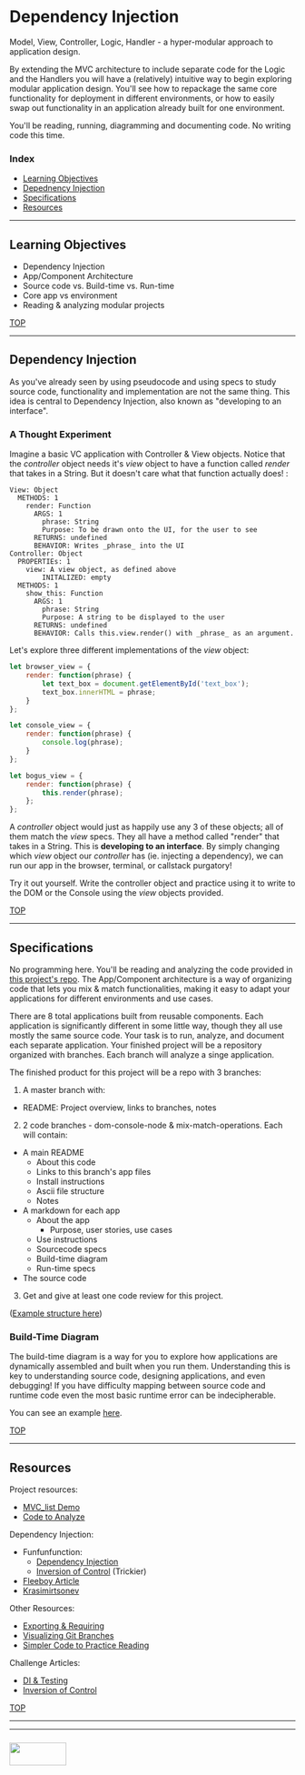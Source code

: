 # Dependency Injection

Model, View, Controller, Logic, Handler - a hyper-modular approach to application design. 

By extending the MVC architecture to include separate code for the Logic and the Handlers you will have a (relatively) intuitive way to begin exploring modular application design. You'll see how to repackage the same core functionality for deployment in different environments, or how to easily swap out functionality in an application already built for one environment.  

You'll be reading, running, diagramming and documenting code.  No writing code this time.


### Index
* [Learning Objectives](#learning-objectives)
* [Depednency Injection](#dependency-injection)
* [Specifications](#specifications)
* [Resources](#resources)

---

## Learning Objectives

* Dependency Injection
* App/Component Architecture
* Source code vs. Build-time vs. Run-time
* Core app vs environment
* Reading & analyzing modular projects

[TOP](#index)


---

## Dependency Injection

As you've already seen by using pseudocode and using specs to study source code, functionality and implementation are not the same thing.  This idea is central to Dependency Injection, also known as "developing to an interface".

### A Thought Experiment

Imagine a basic VC application with Controller & View objects.  Notice that the _controller_ object needs it's _view_ object to have a function called _render_ that takes in a String.  But it doesn't care what that function actually does! :
```
View: Object
  METHODS: 1
    render: Function
      ARGS: 1
        phrase: String
        Purpose: To be drawn onto the UI, for the user to see
      RETURNS: undefined
      BEHAVIOR: Writes _phrase_ into the UI
Controller: Object
  PROPERTIEs: 1
    view: A view object, as defined above
    	INITALIZED: empty
  METHODS: 1
    show_this: Function
      ARGS: 1
        phrase: String
        Purpose: A string to be displayed to the user
      RETURNS: undefined
      BEHAVIOR: Calls this.view.render() with _phrase_ as an argument.
```
Let's explore three different implementations of the _view_ object:
```js
let browser_view = {
    render: function(phrase) {
        let text_box = document.getElementById('text_box');
        text_box.innerHTML = phrase;
    }
};

let console_view = {
    render: function(phrase) {
        console.log(phrase);
    }
};

let bogus_view = {
    render: function(phrase) {
        this.render(phrase);
    };
};
```
A _controller_ object would just as happily use any 3 of these objects; all of them match the _view_ specs.  They all have a method called "render" that takes in a String.   This is __developing to an interface__.  By simply changing which _view_ object our _controller_ has (ie. injecting a dependency), we can run our app in the browser, terminal, or callstack purgatory!

Try it out yourself.  Write the controller object and practice using it to write to the DOM or the Console using the _view_ objects provided.

[TOP](#index)

---

## Specifications

No programming here.  You'll be reading and analyzing the code provided in [this project's repo](https://github.com/elewa-academy/Modular-Design/tree/master/02-dependency-injection).  The App/Component architecture is a way of organizing code that lets you mix & match functionalities, making it easy to adapt your applications for different environments and use cases.

There are 8 total applications built from reusable components.  Each application is significantly different in some little way, though they all use mostly the same source code.  Your task is to run, analyze, and document each separate application.  Your finished project will be a repository organized with branches.  Each branch will analyze a singe application.  

The finished product for this project will be a repo with 3 branches:
1. A master branch with:
  * README: Project overview, links to branches, notes
2. 2 code branches - dom-console-node & mix-match-operations. Each will contain:
  * A main README
    * About this code
    * Links to this branch's app files
    * Install instructions
    * Ascii file structure
    * Notes
  * A markdown for each app
    * About the app
      * Purpose, user stories, use cases
    * Use instructions
    * Sourcecode specs
    * Build-time diagram 
    * Run-time specs
  * The source code
3. Get and give at least one code review for this project.

([Example structure here](https://github.com/elewa-academy/Modular-Design/tree/master/02-dependency-injection/project-branch-structure))

### Build-Time Diagram

The build-time diagram is a way for you to explore how applications are dynamically assembled and built when you run them.  Understanding this is key to understanding source code, designing applications, and even debugging!  If you have difficulty mapping between source code and runtime code even the most basic runtime error can be indecipherable.

You can see an example [here](https://github.com/elewa-student/Analyzing-Architecture/tree/master).


[TOP](#index)

---

## Resources

Project resources:
* [MVC_list Demo](https://github.com/elewa-student/Analyzing-Architecture/tree/master)
* [Code to Analyze](https://github.com/elewa-academy/Modular-Design/tree/master/02-dependency-injection/1-app-components-architecture) 


Dependency Injection:
* Funfunfunction:
  * [Dependency Injection](https://www.youtube.com/watch?v=0X1Ns2NRfks)
  * [Inversion of Control](https://www.youtube.com/watch?v=-kpEP4JeEdc) (Trickier)
* [Fleeboy Article](https://medium.com/@fleeboy/dependency-injection-in-javascript-9db9ea6e4288)
* [Krasimirtsonev](http://krasimirtsonev.com/blog/article/Dependency-injection-in-JavaScript)

Other Resources:
* [Exporting & Requiring](https://github.com/elewa-academy/Modular-Design/tree/master/02-dependency-injection/intro-to-modules)
* [Visualizing Git Branches](https://stackoverflow.com/questions/3666953/showing-git-branch-structure)
* [Simpler Code to Practice Reading](https://github.com/elewa-academy/Modular-Design/tree/master/02-dependency-injection/0-most-basic)

Challenge Articles:
* [DI & Testing](https://medium.com/@daniel.oliver.king/dependency-injection-practical-examples-for-testing-and-refactoring-in-javascript-3cb5b58b50be)
* [Inversion of Control](http://blog.wolksoftware.com/the-current-state-of-dependency-inversion-in-javascript)

[TOP](#index)



___
___
### <a href="http://elewa.education/blog" target="_blank"><img src="https://user-images.githubusercontent.com/18554853/34921062-506450ae-f97d-11e7-875f-6feeb26ad72d.png" width="100" height="40"/></a>

